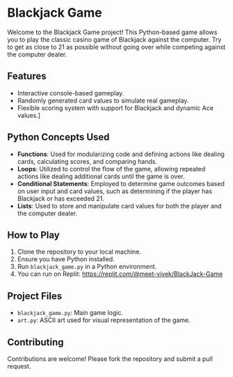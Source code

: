 # Blackjack Game

Welcome to the Blackjack Game project! This Python-based game allows you to play the classic casino game of Blackjack against the computer. Try to get as close to 21 as possible without going over while competing against the computer dealer.

## Features
- Interactive console-based gameplay.
- Randomly generated card values to simulate real gameplay.
- Flexible scoring system with support for Blackjack and dynamic Ace values.]

## Python Concepts Used
- **Functions**: Used for modularizing code and defining actions like dealing cards, calculating scores, and comparing hands.
- **Loops**: Utilized to control the flow of the game, allowing repeated actions like dealing additional cards until the game is over.
- **Conditional Statements**: Employed to determine game outcomes based on user input and card values, such as determining if the player has Blackjack or has exceeded 21.
- **Lists**: Used to store and manipulate card values for both the player and the computer dealer.

## How to Play
1. Clone the repository to your local machine.
2. Ensure you have Python installed.
3. Run `blackjack_game.py` in a Python environment.
4. You can run on Replit: https://replit.com/@meet-vivek/BlackJack-Game

## Project Files
- `blackjack_game.py`: Main game logic.
- `art.py`: ASCII art used for visual representation of the game.
  
## Contributing
Contributions are welcome! Please fork the repository and submit a pull request.

